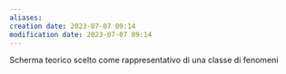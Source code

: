 ```yaml
---
aliases: 
creation date: 2023-07-07 09:14
modification date: 2023-07-07 09:14
---
```


Scherma teorico scelto come rappresentativo di una classe di fenomeni